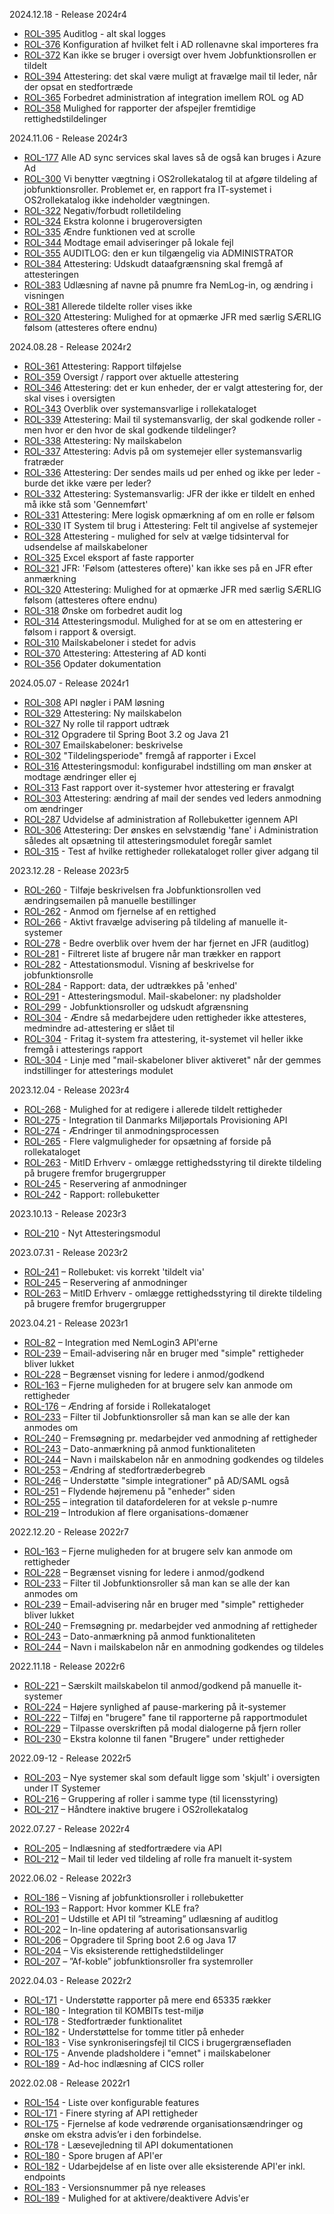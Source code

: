 2024.12.18 - Release 2024r4
- [ROL-395](https://os2web.atlassian.net/browse/ROL-395) Auditlog - alt skal logges
- [ROL-376](https://os2web.atlassian.net/browse/ROL-376) Konfiguration af hvilket felt i AD rollenavne skal importeres fra
- [ROL-372](https://os2web.atlassian.net/browse/ROL-372) Kan ikke se bruger i oversigt over hvem Jobfunktionsrollen er tildelt
- [ROL-394](https://os2web.atlassian.net/browse/ROL-394) Attestering: det skal være muligt at fravælge mail til leder, når der opsat en stedfortræde
- [ROL-365](https://os2web.atlassian.net/browse/ROL-365) Forbedret administration af integration imellem ROL og AD
- [ROL-358](https://os2web.atlassian.net/browse/ROL-358) Mulighed for rapporter der afspejler fremtidige rettighedstildelinger

2024.11.06 - Release 2024r3
- [ROL-177](https://os2web.atlassian.net/browse/ROL-177) Alle AD sync services skal laves så de også kan bruges i Azure Ad
- [ROL-300](https://os2web.atlassian.net/browse/ROL-300) Vi benytter vægtning i OS2rollekatalog til at afgøre tildeling af jobfunktionsroller. Problemet er, en rapport fra IT-systemet i OS2rollekatalog ikke indeholder vægtningen.
- [ROL-322](https://os2web.atlassian.net/browse/ROL-322) Negativ/forbudt rolletildeling
- [ROL-324](https://os2web.atlassian.net/browse/ROL-324) Ekstra kolonne i brugeroversigten
- [ROL-335](https://os2web.atlassian.net/browse/ROL-335) Ændre funktionen ved at scrolle
- [ROL-344](https://os2web.atlassian.net/browse/ROL-344) Modtage email adviseringer på lokale fejl
- [ROL-355](https://os2web.atlassian.net/browse/ROL-355) AUDITLOG: den er kun tilgængelig via ADMINISTRATOR
- [ROL-384](https://os2web.atlassian.net/browse/ROL-384) Attestering: Udskudt dataafgrænsning skal fremgå af attesteringen
- [ROL-383](https://os2web.atlassian.net/browse/ROL-383) Udlæsning af navne på pnumre fra NemLog-in, og ændring i visningen
- [ROL-381](https://os2web.atlassian.net/browse/ROL-381) Allerede tildelte roller vises ikke
- [ROL-320](https://os2web.atlassian.net/browse/ROL-320) Attestering: Mulighed for at opmærke JFR med særlig SÆRLIG følsom (attesteres oftere endnu)

2024.08.28 - Release 2024r2
- [ROL-361](https://os2web.atlassian.net/browse/ROL-361) Attestering: Rapport tilføjelse
- [ROL-359](https://os2web.atlassian.net/browse/ROL-359) Oversigt / rapport over aktuelle attestering
- [ROL-346](https://os2web.atlassian.net/browse/ROL-346) Attestering: det er kun enheder, der er valgt attestering for, der skal vises i oversigten
- [ROL-343](https://os2web.atlassian.net/browse/ROL-343) Overblik over systemansvarlige i rollekataloget
- [ROL-339](https://os2web.atlassian.net/browse/ROL-339) Attestering: Mail til systemansvarlig, der skal godkende roller - men hvor er den hvor de skal godkende tildelinger?
- [ROL-338](https://os2web.atlassian.net/browse/ROL-338) Attestering: Ny mailskabelon
- [ROL-337](https://os2web.atlassian.net/browse/ROL-337) Attestering: Advis på om systemejer eller systemansvarlig fratræder
- [ROL-336](https://os2web.atlassian.net/browse/ROL-336) Attestering: Der sendes mails ud per enhed og ikke per leder - burde det ikke være per leder?
- [ROL-332](https://os2web.atlassian.net/browse/ROL-332) Attestering: Systemansvarlig: JFR der ikke er tildelt en enhed må ikke stå som 'Gennemført'
- [ROL-331](https://os2web.atlassian.net/browse/ROL-331) Attestering: Mere logisk opmærkning af om en rolle er følsom
- [ROL-330](https://os2web.atlassian.net/browse/ROL-330) IT System til brug i Attestering: Felt til angivelse af systemejer
- [ROL-328](https://os2web.atlassian.net/browse/ROL-328) Attestering - mulighed for selv at vælge tidsinterval for udsendelse af mailskabeloner
- [ROL-325](https://os2web.atlassian.net/browse/ROL-325) Excel eksport af faste rapporter
- [ROL-321](https://os2web.atlassian.net/browse/ROL-321) JFR: 'Følsom (attesteres oftere)' kan ikke ses på en JFR efter anmærkning
- [ROL-320](https://os2web.atlassian.net/browse/ROL-320) Attestering: Mulighed for at opmærke JFR med særlig SÆRLIG følsom (attesteres oftere endnu)
- [ROL-318](https://os2web.atlassian.net/browse/ROL-318) Ønske om forbedret audit log
- [ROL-314](https://os2web.atlassian.net/browse/ROL-314) Attesteringsmodul. Mulighed for at se om en attestering er følsom i rapport & oversigt.
- [ROL-310](https://os2web.atlassian.net/browse/ROL-310) Mailskabeloner i stedet for advis
- [ROL-370](https://os2web.atlassian.net/browse/ROL-370) Attestering: Attestering af AD konti
- [ROL-356](https://os2web.atlassian.net/browse/ROL-356) Opdater dokumentation

2024.05.07 - Release 2024r1
- [ROL-308](https://os2web.atlassian.net/browse/ROL-308) API nøgler i PAM løsning
- [ROL-329](https://os2web.atlassian.net/browse/ROL-329) Attestering: Ny mailskabelon
- [ROL-327](https://os2web.atlassian.net/browse/ROL-327) Ny rolle til rapport udtræk
- [ROL-312](https://os2web.atlassian.net/browse/ROL-312) Opgradere til Spring Boot 3.2 og Java 21
- [ROL-307](https://os2web.atlassian.net/browse/ROL-307) Emailskabeloner: beskrivelse
- [ROL-302](https://os2web.atlassian.net/browse/ROL-302) "Tildelingsperiode" fremgå af rapporter i Excel
- [ROL-316](https://os2web.atlassian.net/browse/ROL-316) Attesteringsmodul: konfigurabel indstilling om man ønsker at modtage ændringer eller ej
- [ROL-313](https://os2web.atlassian.net/browse/ROL-313) Fast rapport over it-systemer hvor attestering er fravalgt
- [ROL-303](https://os2web.atlassian.net/browse/ROL-303) Attestering: ændring af mail der sendes ved leders anmodning om ændringer
- [ROL-287](https://os2web.atlassian.net/browse/ROL-287) Udvidelse af administration af Rollebuketter igennem API
- [ROL-306](https://os2web.atlassian.net/browse/ROL-315) Attestering: Der ønskes en selvstændig 'fane' i Administration således alt opsætning til attesteringsmodulet foregår samlet
- [ROL-315](https://os2web.atlassian.net/browse/ROL-315) - Test af hvilke rettigheder rollekataloget roller giver adgang til

2023.12.28 - Release 2023r5
- [ROL-260](https://os2web.atlassian.net/browse/ROL-260) - Tilføje beskrivelsen fra Jobfunktionsrollen ved ændringsemailen på manuelle bestillinger
- [ROL-262](https://os2web.atlassian.net/browse/ROL-262) - Anmod om fjernelse af en rettighed
- [ROL-266](https://os2web.atlassian.net/browse/ROL-266) - Aktivt fravælge advisering på tildeling af manuelle it-systemer
- [ROL-278](https://os2web.atlassian.net/browse/ROL-278) - Bedre overblik over hvem der har fjernet en JFR (auditlog)
- [ROL-281](https://os2web.atlassian.net/browse/ROL-281) - Filtreret liste af brugere når man trækker en rapport
- [ROL-282](https://os2web.atlassian.net/browse/ROL-282) - Attestationsmodul. Visning af beskrivelse for jobfunktionsrolle
- [ROL-284](https://os2web.atlassian.net/browse/ROL-284) - Rapport: data, der udtrækkes på 'enhed'
- [ROL-291](https://os2web.atlassian.net/browse/ROL-291) - Attesteringsmodul. Mail-skabeloner: ny pladsholder
- [ROL-299](https://os2web.atlassian.net/browse/ROL-299) - Jobfunktionsroller og udskudt afgrænsning
- [ROL-304](https://os2web.atlassian.net/browse/ROL-304) - Ændre så medarbejdere uden rettigheder ikke attesteres, medmindre ad-attestering er slået til
- [ROL-304](https://os2web.atlassian.net/browse/ROL-304) - Fritag it-system fra attestering, it-systemet vil heller ikke fremgå i attesterings rapport
- [ROL-304](https://os2web.atlassian.net/browse/ROL-304) - Linje med "mail-skabeloner bliver aktiveret" når der gemmes indstillinger for attesterings modulet

2023.12.04 - Release 2023r4
- [ROL-268](https://os2web.atlassian.net/browse/ROL-268) - Mulighed for at redigere i allerede tildelt rettigheder
- [ROL-275](https://os2web.atlassian.net/browse/ROL-275) - Integration til Danmarks Miljøportals Provisioning API
- [ROL-274](https://os2web.atlassian.net/browse/ROL-274) - Ændringer til anmodningsprocessen
- [ROL-265](https://os2web.atlassian.net/browse/ROL-265) - Flere valgmuligheder for opsætning af forside på rollekataloget
- [ROL-263](https://os2web.atlassian.net/browse/ROL-263) - MitID Erhverv - omlægge rettighedsstyring til direkte tildeling på brugere fremfor brugergrupper
- [ROL-245](https://os2web.atlassian.net/browse/ROL-245) - Reservering af anmodninger
- [ROL-242](https://os2web.atlassian.net/browse/ROL-242) - Rapport: rollebuketter

2023.10.13 - Release 2023r3
- [ROL-210](https://os2web.atlassian.net/browse/ROL-210) - Nyt Attesteringsmodul

2023.07.31 - Release 2023r2
- [ROL-241](https://os2web.atlassian.net/browse/ROL-241) – Rollebuket: vis korrekt 'tildelt via'
- [ROL-245](https://os2web.atlassian.net/browse/ROL-245) – Reservering af anmodninger
- [ROL-263](https://os2web.atlassian.net/browse/ROL-263) – MitID Erhverv - omlægge rettighedsstyring til direkte tildeling på brugere fremfor brugergrupper

2023.04.21 - Release 2023r1
- [ROL-82](https://os2web.atlassian.net/browse/ROL-82) – Integration med NemLogin3 API'erne
- [ROL-239](https://os2web.atlassian.net/browse/ROL-239) – Email-advisering når en bruger med "simple" rettigheder bliver lukket
- [ROL-228](https://os2web.atlassian.net/browse/ROL-228) – Begrænset visning for ledere i anmod/godkend
- [ROL-163](https://os2web.atlassian.net/browse/ROL-163) – Fjerne muligheden for at brugere selv kan anmode om rettigheder
- [ROL-176](https://os2web.atlassian.net/browse/ROL-176) – Ændring af forside i Rollekataloget
- [ROL-233](https://os2web.atlassian.net/browse/ROL-233) – Filter til Jobfunktionsroller så man kan se alle der kan anmodes om
- [ROL-240](https://os2web.atlassian.net/browse/ROL-240) – Fremsøgning pr. medarbejder ved anmodning af rettigheder
- [ROL-243](https://os2web.atlassian.net/browse/ROL-243) – Dato-anmærkning på anmod funktionaliteten
- [ROL-244](https://os2web.atlassian.net/browse/ROL-244) – Navn i mailskabelon når en anmodning godkendes og tildeles
- [ROL-253](https://os2web.atlassian.net/browse/ROL-253) – Ændring af stedfortræderbegreb
- [ROL-246](https://os2web.atlassian.net/browse/ROL-246) – Understøtte "simple integrationer" på AD/SAML også
- [ROL-251](https://os2web.atlassian.net/browse/ROL-251) – Flydende højremenu på "enheder" siden
- [ROL-255](https://os2web.atlassian.net/browse/ROL-255) – integration til datafordeleren for at veksle p-numre
- [ROL-219](https://os2web.atlassian.net/browse/ROL-219) – Introdukion af flere organisations-domæner

2022.12.20 - Release 2022r7
- [ROL-163](https://os2web.atlassian.net/browse/ROL-163) – Fjerne muligheden for at brugere selv kan anmode om rettigheder
- [ROL-228](https://os2web.atlassian.net/browse/ROL-228) – Begrænset visning for ledere i anmod/godkend
- [ROL-233](https://os2web.atlassian.net/browse/ROL-233) – Filter til Jobfunktionsroller så man kan se alle der kan anmodes om
- [ROL-239](https://os2web.atlassian.net/browse/ROL-239) – Email-advisering når en bruger med "simple" rettigheder bliver lukket
- [ROL-240](https://os2web.atlassian.net/browse/ROL-240) – Fremsøgning pr. medarbejder ved anmodning af rettigheder
- [ROL-243](https://os2web.atlassian.net/browse/ROL-243) – Dato-anmærkning på anmod funktionaliteten
- [ROL-244](https://os2web.atlassian.net/browse/ROL-244) – Navn i mailskabelon når en anmodning godkendes og tildeles 

2022.11.18 - Release 2022r6
- [ROL-221](https://os2web.atlassian.net/browse/ROL-221) – Særskilt mailskabelon til anmod/godkend på manuelle it-systemer
- [ROL-224](https://os2web.atlassian.net/browse/ROL-224) – Højere synlighed af pause-markering på it-systemer
- [ROL-222](https://os2web.atlassian.net/browse/ROL-222) – Tilføj en "brugere" fane til rapporterne på rapportmodulet
- [ROL-229](https://os2web.atlassian.net/browse/ROL-229) – Tilpasse overskriften på modal dialogerne på fjern roller
- [ROL-230](https://os2web.atlassian.net/browse/ROL-230) – Ekstra kolonne til fanen "Brugere" under rettigheder

2022.09-12 - Release 2022r5
- [ROL-203](https://os2web.atlassian.net/browse/ROL-203) – Nye systemer skal som default ligge som 'skjult' i oversigten under IT Systemer
- [ROL-216](https://os2web.atlassian.net/browse/ROL-216) – Gruppering af roller i samme type (til licensstyring)
- [ROL-217](https://os2web.atlassian.net/browse/ROL-217) – Håndtere inaktive brugere i OS2rollekatalog

2022.07.27 - Release 2022r4
- [ROL-205](https://os2web.atlassian.net/browse/ROL-205) – Indlæsning af stedfortrædere via API
- [ROL-212](https://os2web.atlassian.net/browse/ROL-212) – Mail til leder ved tildeling af rolle fra manuelt it-system

2022.06.02 - Release 2022r3
- [ROL-186](https://os2web.atlassian.net/browse/ROL-186) – Visning af jobfunktionsroller i rollebuketter
- [ROL-193](https://os2web.atlassian.net/browse/ROL-193) – Rapport: Hvor kommer KLE fra?
- [ROL-201](https://os2web.atlassian.net/browse/ROL-201) – Udstille et API til ”streaming” udlæsning af auditlog
- [ROL-202](https://os2web.atlassian.net/browse/ROL-202) – In-line opdatering af autorisationsansvarlig
- [ROL-206](https://os2web.atlassian.net/browse/ROL-206) – Opgradere til Spring boot 2.6 og Java 17
- [ROL-204](https://os2web.atlassian.net/browse/ROL-204) – Vis eksisterende rettighedstildelinger
- [ROL-207](https://os2web.atlassian.net/browse/ROL-207) – ”Af-koble” jobfunktionsroller fra systemroller

2022.04.03 - Release 2022r2
- [ROL-171](https://os2web.atlassian.net/browse/ROL-133) - Understøtte rapporter på mere end 65335 rækker
- [ROL-180](https://os2web.atlassian.net/browse/ROL-168) - Integration til KOMBITs test-miljø
- [ROL-178](https://os2web.atlassian.net/browse/ROL-174) - Stedfortræder funktionalitet
- [ROL-182](https://os2web.atlassian.net/browse/ROL-188) - Understøttelse for tomme titler på enheder
- [ROL-183](https://os2web.atlassian.net/browse/ROL-195) - Vise synkroniseringsfejl til CICS i brugergrænsefladen
- [ROL-175](https://os2web.atlassian.net/browse/ROL-197) - Anvende pladsholdere i "emnet" i mailskabeloner
- [ROL-189](https://os2web.atlassian.net/browse/ROL-198) - Ad-hoc indlæsning af CICS roller

2022.02.08 - Release 2022r1

- [ROL-154](https://os2web.atlassian.net/browse/ROL-154) - Liste over konfigurable features
- [ROL-171](https://os2web.atlassian.net/browse/ROL-171) - Finere styring af API rettigheder
- [ROL-175](https://os2web.atlassian.net/browse/ROL-175) - Fjernelse af kode vedrørende organisationsændringer og ønske om ekstra advis’er i den forbindelse. 
- [ROL-178](https://os2web.atlassian.net/browse/ROL-178) - Læsevejledning til API dokumentationen
- [ROL-180](https://os2web.atlassian.net/browse/ROL-180) - Spore brugen af API'er
- [ROL-182](https://os2web.atlassian.net/browse/ROL-182) - Udarbejdelse af en liste over alle eksisterende API'er inkl. endpoints
- [ROL-183](https://os2web.atlassian.net/browse/ROL-183) - Versionsnummer på nye releases
- [ROL-189](https://os2web.atlassian.net/browse/ROL-189) - Mulighed for at aktivere/deaktivere Advis'er


